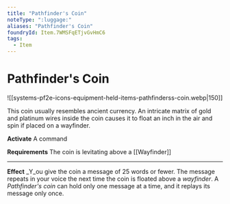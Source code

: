 ```yaml
---
title: "Pathfinder's Coin"
noteType: ":luggage:"
aliases: "Pathfinder's Coin"
foundryId: Item.7WMSFqETjvGvHmC6
tags:
  - Item
---
```


# Pathfinder's Coin
![[systems-pf2e-icons-equipment-held-items-pathfinderss-coin.webp|150]]

This coin usually resembles ancient currency. An intricate matrix of gold and platinum wires inside the coin causes it to float an inch in the air and spin if placed on a wayfinder.

**Activate** A command

**Requirements** The coin is levitating above a [[Wayfinder]]

* * *

**Effect** _Y_ou give the coin a message of 25 words or fewer. The message repeats in your voice the next time the coin is floated above a _wayfinder_. A _Pathfinder's coin_ can hold only one message at a time, and it replays its message only once.
